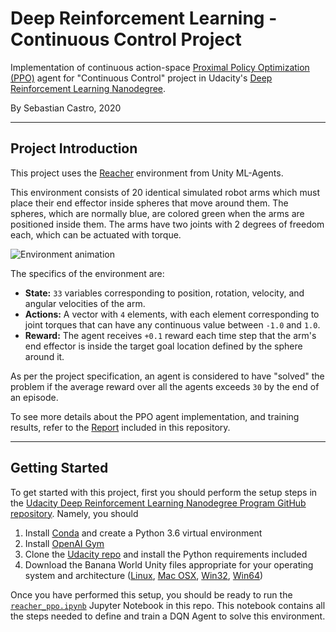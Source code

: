 # Deep Reinforcement Learning - Continuous Control Project

Implementation of continuous action-space [Proximal Policy Optimization (PPO)](https://openai.com/blog/openai-baselines-ppo/) agent for "Continuous Control" project in Udacity's [Deep Reinforcement Learning Nanodegree](https://www.udacity.com/course/deep-reinforcement-learning-nanodegree--nd893).

By Sebastian Castro, 2020

---

## Project Introduction

This project uses the [Reacher](https://github.com/Unity-Technologies/ml-agents/blob/master/docs/Learning-Environment-Examples.md#reacher) environment from Unity ML-Agents.

This environment consists of 20 identical simulated robot arms which must place their end effector inside spheres that move around them. The spheres, which are normally blue, are colored green when the arms are positioned inside them. The arms have two joints with 2 degrees of freedom each, which can be actuated with torque.

![Environment animation](media/openai_reacher.gif)

The specifics of the environment are:

* **State:** `33` variables corresponding to position, rotation, velocity, and angular velocities of the arm.
* **Actions:** A vector with `4` elements, with each element corresponding to joint torques that can have any continuous value between `-1.0` and `1.0`.
* **Reward:** The agent receives `+0.1` reward each time step that the arm's end effector is inside the target goal location defined by the sphere around it.

As per the project specification, an agent is considered to have "solved" the problem if the average reward over all the agents exceeds `30` by the end of an episode.

To see more details about the PPO agent implementation, and training results, refer to the [Report](Report.md) included in this repository.

---

## Getting Started

To get started with this project, first you should perform the setup steps in the [Udacity Deep Reinforcement Learning Nanodegree Program GitHub repository](https://github.com/udacity/deep-reinforcement-learning). Namely, you should

1. Install [Conda](https://docs.conda.io/en/latest/) and create a Python 3.6 virtual environment
2. Install [OpenAI Gym](https://github.com/openai/gym)
3. Clone the [Udacity repo]((https://github.com/udacity/deep-reinforcement-learning)) and install the Python requirements included
4. Download the Banana World Unity files appropriate for your operating system and architecture ([Linux](https://s3-us-west-1.amazonaws.com/udacity-drlnd/P2/Reacher/Reacher_Linux.zip), [Mac OSX](https://s3-us-west-1.amazonaws.com/udacity-drlnd/P2/Reacher/Reacher.app.zip), [Win32](https://s3-us-west-1.amazonaws.com/udacity-drlnd/P2/Reacher/Reacher_Windows_x86.zip), [Win64](https://s3-us-west-1.amazonaws.com/udacity-drlnd/P2/Reacher/Reacher_Windows_x86_64.zip))

Once you have performed this setup, you should be ready to run the [`reacher_ppo.ipynb`](reacher_ppo.ipynb) Jupyter Notebook in this repo. This notebook contains all the steps needed to define and train a DQN Agent to solve this environment.